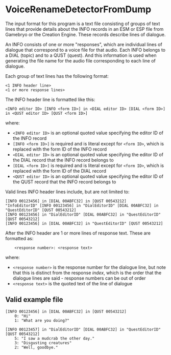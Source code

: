 # VoiceRenameDetectorFromDump

The input format for this program is a text file consisting of groups of text lines that provide details about the INFO records in an ESM or ESP file from Gamebryo or the Creation Engine. These records describe lines of dialogue.

An INFO consists of one or more "responses", which are individual lines of dialogue that correspond to a voice file for that audio. Each INFO belongs to a DIAL (topic) and to a QUST (quest). And this information is used when generating the file name for the audio file corresponding to each line of dialogue.

Each group of text lines has the following format:
```text
<1 INFO header line>
<1 or more response lines>
```

The INFO header line is formatted like this:
```text
<INFO editor ID> [INFO <form ID>] in <DIAL editor ID> [DIAL <form ID>] in <QUST editor ID> [QUST <form ID>]
```
where:

- `<INFO editor ID>` is an optional quoted value specifying the editor ID of the INFO record
- `[INFO <form ID>]` is required and is literal except for `<form ID>`, which is replaced with the form ID of the INFO record
- `<DIAL editor ID>` is an optional quoted value specifying the editor ID of the DIAL record that the INFO record belongs to
- `[DIAL <form ID>]` is required and is literal except for `<form ID>`, which is replaced with the form ID of the DIAL record
- `<QUST editor ID>` is an optional quoted value specifying the editor ID of the QUST record that the INFO record belongs to

Valid lines INFO header lines include, but are not limited to:
```text
[INFO 00123456] in [DIAL 00ABFC32] in [QUST 00543212]
"InfoEditorID" [INFO 00123456] in "DialEditorID" [DIAL 00ABFC32] in "QuestEditorID" [QUST 00543212]
[INFO 00123456] in "DialEditorID" [DIAL 00ABFC32] in "QuestEditorID" [QUST 00543212]
[INFO 00123456] in [DIAL 00ABFC32] in "QuestEditorID" [QUST 00543212]
```
After the INFO header are 1 or more lines of response text. These are formatted as:
```text
    <response number>: <response text>
```
where:
- `<response number>` is the response number for the dialogue line, but note that this is distinct from the response _index_, which is the order that the dialogue lines are said - response numbers can be out of order
- `<response text>` is the quoted text of the line of dialogue

## Valid example file
```text
[INFO 00123456] in [DIAL 00ABFC32] in [QUST 00543212]
    0: "Hi"
    1: "What are you doing?"

[INFO 00123457] in "DialEditorID" [DIAL 00ABFC32] in "QuestEditorID" [QUST 00543212]
    5: "I saw a mudcrab the other day."
    3: "Disgusting creatures"
    2: "Well, goodbye."
```